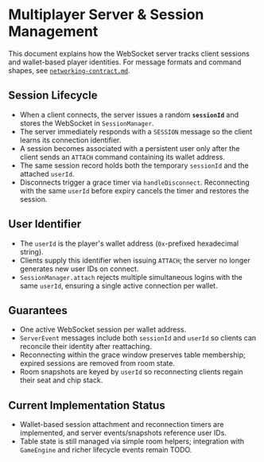 # Multiplayer Server & Session Management

This document explains how the WebSocket server tracks client sessions and wallet-based player identities.
For message formats and command shapes, see [`networking-contract.md`](./networking-contract.md).

## Session Lifecycle

- When a client connects, the server issues a random **`sessionId`** and stores the WebSocket in `SessionManager`.
- The server immediately responds with a `SESSION` message so the client learns its connection identifier.
- A session becomes associated with a persistent user only after the client sends an `ATTACH` command containing its wallet address.
- The same session record holds both the temporary `sessionId` and the attached `userId`.
- Disconnects trigger a grace timer via `handleDisconnect`. Reconnecting with the same `userId` before expiry cancels the timer and restores the session.

## User Identifier

- The `userId` is the player's wallet address (`0x`-prefixed hexadecimal string).
- Clients supply this identifier when issuing `ATTACH`; the server no longer generates new user IDs on connect.
- `SessionManager.attach` rejects multiple simultaneous logins with the same `userId`, ensuring a single active connection per wallet.

## Guarantees

- One active WebSocket session per wallet address.
- `ServerEvent` messages include both `sessionId` and `userId` so clients can reconcile their identity after reattaching.
- Reconnecting within the grace window preserves table membership; expired sessions are removed from room state.
- Room snapshots are keyed by `userId` so reconnecting clients regain their seat and chip stack.

## Current Implementation Status

- Wallet-based session attachment and reconnection timers are implemented, and server events/snapshots reference user IDs.
- Table state is still managed via simple room helpers; integration with `GameEngine` and richer lifecycle events remain TODO.
